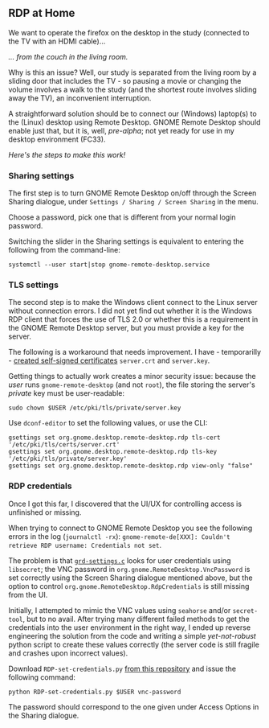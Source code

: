 ## RDP at Home

We want to operate the firefox on the desktop in the study (connected
to the TV with an HDMI cable)...

_... from the couch in the living room._

Why is this an issue? Well, our study is separated from the living
room by a sliding door that includes the TV - so pausing a movie or
changing the volume involves a walk to the study (and the shortest
route involves sliding away the TV), an inconvenient interruption.

A straightforward solution should be to connect our (Windows)
laptop(s) to the (Linux) desktop using Remote Desktop. GNOME Remote
Desktop should enable just that, but it is, well, _pre-alpha_; not yet
ready for use in my desktop environment (FC33).

_Here's the steps to make this work!_

### Sharing settings

The first step is to turn GNOME Remote Desktop on/off through the
Screen Sharing dialogue, under `Settings / Sharing / Screen Sharing`
in the menu. 

Choose a password, pick one that is different from your normal login
password.

Switching the slider in the Sharing settings is equivalent to
entering the following from the command-line:

    systemctl --user start|stop gnome-remote-desktop.service

### TLS settings

The second step is to make the Windows client connect to the Linux
server without connection errors. I did not yet find out whether it is
the Windows RDP client that forces the use of TLS 2.0 or whether this
is a requirement in the GNOME Remote Desktop server, but you must
provide a key for the server.

The following is a workaround that needs improvement. I have -
temporarilly - [created self-signed certificates](keys.md)
`server.crt` and `server.key`. 

Getting things to actually work creates a minor security issue:
because the _user_ runs `gnome-remote-desktop` (and not `root`), 
the file storing the server's _private_ key must be user-readable:

    sudo chown $USER /etc/pki/tls/private/server.key

Use `dconf-editor` to set the following values, or use the CLI:

    gsettings set org.gnome.desktop.remote-desktop.rdp tls-cert  '/etc/pki/tls/certs/server.crt'
    gsettings set org.gnome.desktop.remote-desktop.rdp tls-key   '/etc/pki/tls/private/server.key'
    gsettings set org.gnome.desktop.remote-desktop.rdp view-only "false"

### RDP credentials

Once I got this far, I discovered that the UI/UX for controlling
access is unfinished or missing.

When trying to connect to GNOME Remote Desktop you see the following
errors in the log (`journalctl -rx`): 
`gnome-remote-de[XXX]: Couldn't retrieve RDP username: Credentials not set`.

The problem is that 
[`grd-settings.c`][grd-settings-c]
looks for user credentials using `libsecret`; the VNC password in
`org.gnome.RemoteDesktop.VncPassword` is set correctly using the
Screen Sharing dialogue mentioned above, but the option to control
`org.gnome.RemoteDesktop.RdpCredentials` is still missing from the
UI.

Initially, I attempted to mimic the VNC values using `seahorse` and/or
`secret-tool`, but to no avail. After trying many different failed
methods to get the credentials into the user environment in the right
way, I ended up reverse engineering the solution from the code and
writing a simple _yet-not-robust_ python script to create these
values correctly (the server code is still fragile and crashes upon
incorrect values).

Download `RDP-set-credentials.py` [from this repository][repo] and
issue the following command:

    python RDP-set-credentials.py $USER vnc-password

The password should correspond to the one given under Access Options
in the Sharing dialogue.


[grd-settings-c]:	https://gitlab.gnome.org/GNOME/gnome-remote-desktop/-/blob/master/src/grd-settings.c	"grd-settings.c"
[repo]:				https://github.com/arjenpdevries/RDP													"arjenpdevries/RDP"

